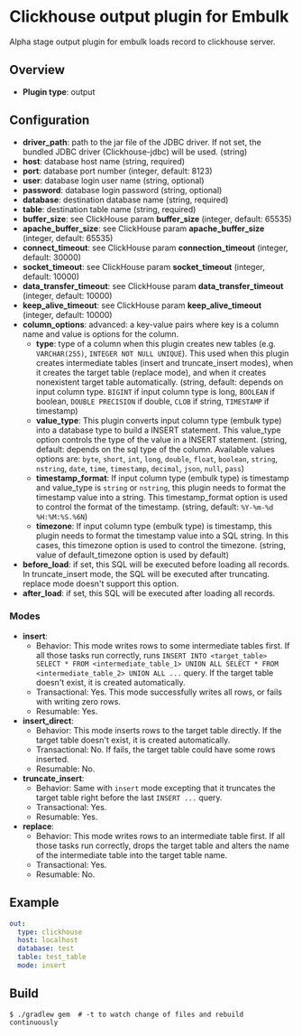 # Clickhouse output plugin for Embulk

Alpha stage output plugin for embulk loads record to clickhouse server.

## Overview

* **Plugin type**: output

## Configuration
- **driver_path**: path to the jar file of the JDBC driver. If not set, the bundled JDBC driver (Clickhouse-jdbc) will be used. (string)
- **host**: database host name (string, required)
- **port**: database port number (integer, default: 8123)
- **user**: database login user name (string, optional)
- **password**: database login password (string, optional)
- **database**: destination database name (string, required)
- **table**: destination table name (string, required)
- **buffer_size**: see ClickHouse param **buffer_size** (integer, default: 65535)
- **apache_buffer_size**: see ClickHouse param **apache_buffer_size** (integer, default: 65535)
- **connect_timeout**: see ClickHouse param **connection_timeout** (integer, default: 30000)
- **socket_timeout**: see ClickHouse param **socket_timeout** (integer, default: 10000)
- **data_transfer_timeout**: see ClickHouse param **data_transfer_timeout** (integer, default: 10000)
- **keep_alive_timeout**: see ClickHouse param **keep_alive_timeout** (integer, default: 10000)
- **column_options**: advanced: a key-value pairs where key is a column name and value is options for the column.
  - **type**: type of a column when this plugin creates new tables (e.g. `VARCHAR(255)`, `INTEGER NOT NULL UNIQUE`). This used when this plugin creates intermediate tables (insert and truncate_insert modes), when it creates the target table (replace mode), and when it creates nonexistent target table automatically. (string, default: depends on input column type. `BIGINT` if input column type is long, `BOOLEAN` if boolean, `DOUBLE PRECISION` if double, `CLOB` if string, `TIMESTAMP` if timestamp)
  - **value_type**: This plugin converts input column type (embulk type) into a database type to build a INSERT statement. This value_type option controls the type of the value in a INSERT statement. (string, default: depends on the sql type of the column. Available values options are: `byte`, `short`, `int`, `long`, `double`, `float`, `boolean`, `string`, `nstring`, `date`, `time`, `timestamp`, `decimal`, `json`, `null`, `pass`)
  - **timestamp_format**: If input column type (embulk type) is timestamp and value_type is `string` or `nstring`, this plugin needs to format the timestamp value into a string. This timestamp_format option is used to control the format of the timestamp. (string, default: `%Y-%m-%d %H:%M:%S.%6N`)
  - **timezone**: If input column type (embulk type) is timestamp, this plugin needs to format the timestamp value into a SQL string. In this cases, this timezone option is used to control the timezone. (string, value of default_timezone option is used by default)
- **before_load**: if set, this SQL will be executed before loading all records. In truncate_insert mode, the SQL will be executed after truncating. replace mode doesn't support this option.
- **after_load**: if set, this SQL will be executed after loading all records.

### Modes

* **insert**:
  * Behavior: This mode writes rows to some intermediate tables first. If all those tasks run correctly, runs `INSERT INTO <target_table> SELECT * FROM <intermediate_table_1> UNION ALL SELECT * FROM <intermediate_table_2> UNION ALL ...` query. If the target table doesn't exist, it is created automatically.
  * Transactional: Yes. This mode successfully writes all rows, or fails with writing zero rows.
  * Resumable: Yes.
* **insert_direct**:
  * Behavior: This mode inserts rows to the target table directly. If the target table doesn't exist, it is created automatically.
  * Transactional: No. If fails, the target table could have some rows inserted.
  * Resumable: No.
* **truncate_insert**:
  * Behavior: Same with `insert` mode excepting that it truncates the target table right before the last `INSERT ...` query.
  * Transactional: Yes.
  * Resumable: Yes.
* **replace**:
  * Behavior: This mode writes rows to an intermediate table first. If all those tasks run correctly, drops the target table and alters the name of the intermediate table into the target table name.
  * Transactional: Yes.
  * Resumable: No.

## Example

```yaml
out:
  type: clickhouse
  host: localhost
  database: test
  table: test_table
  mode: insert
```



## Build

```
$ ./gradlew gem  # -t to watch change of files and rebuild continuously
```
